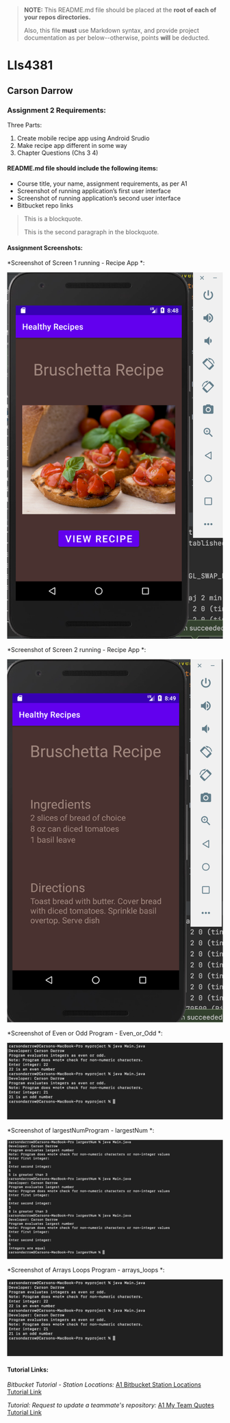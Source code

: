 > **NOTE:** This README.md file should be placed at the **root of each of your repos directories.**
>
>Also, this file **must** use Markdown syntax, and provide project documentation as per below--otherwise, points **will** be deducted.
>

# LIs4381

## Carson Darrow

### Assignment 2 Requirements:

Three Parts:

1. Create mobile recipe app using Android Srudio
2. Make recipe app different in some way
3. Chapter Questions (Chs 3 4)

#### README.md file should include the following items:

* Course title, your name, assignment requirements, as per A1
* Screenshot of running application’s first user interface
* Screenshot of running application’s second user interface
* Bitbucket repo links

> This is a blockquote.
> 
> This is the second paragraph in the blockquote.
>


#### Assignment Screenshots:



*Screenshot of Screen 1 running - Recipe App *:

![Screen 1 Screenshot](img/screen_1.png) 

*Screenshot of Screen 2 running - Recipe App *:

![Screen 2 Screenshot](img/screen_2.png) 

*Screenshot of Even or Odd Program - Even_or_Odd *:

![Android Studio Installation Screenshot](img/Even_or_Odd.png)

*Screenshot of largestNumProgram - largestNum *:

![Android Studio Installation Screenshot](img/largestNum.png)

*Screenshot of Arrays Loops Program - arrays_loops *:

![Android Studio Installation Screenshot](img/Even_or_Odd.png)




#### Tutorial Links:

*Bitbucket Tutorial - Station Locations:*
[A1 Bitbucket Station Locations Tutorial Link](https://bitbucket.org/cbd19a/bitbucketstationlocations/ "Bitbucket Station Locations")

*Tutorial: Request to update a teammate's repository:*
[A1 My Team Quotes Tutorial Link](https://bitbucket.org/username/myteamquotes/ "My Team Quotes Tutorial")